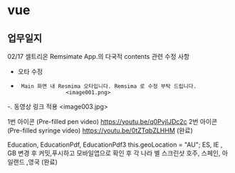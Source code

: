 # vue

## 업무일지

02/17
셀트리온 Remsimate App.의 다국적 contents 관련 수정 사항 
 
- 오타 수정
-      Main 화면 내 Resmima 오타입니다. Remsima 로 수정 부탁 드립니다. 
                     <image001.png>
 
-. 동영상 링크 적용
                     <image003.jpg>
 
1번 아이콘 (Pre-filled pen video)
https://youtu.be/q0PvjlJDc2c
2번 아이콘 (Pre-filled syringe video)
https://youtu.be/0tZTqbZLHHM
 (완료)

Education, EducationPdf, EducationPdf3 
this.geoLocation = "AU";
ES,  IE , GB
변경 후 커밋,푸시하고 모바일앱으로 확인 후 
각 나라 별 스크린샷 
호주, 스페인, 아일랜드 ,영국
(완료) 
